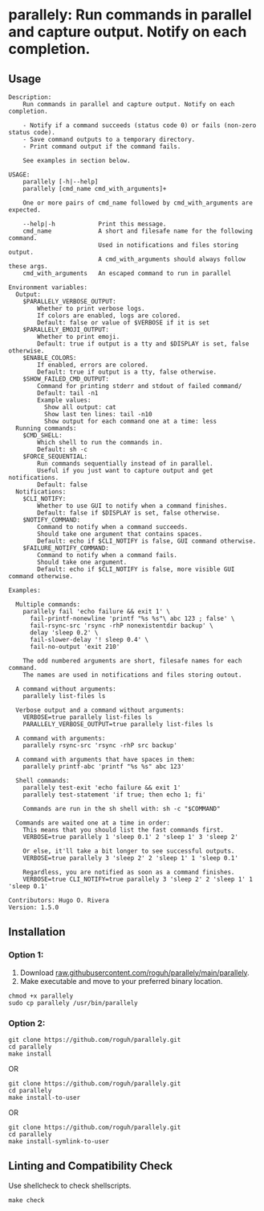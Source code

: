 # parallely: Run commands in parallel and capture output. Notify on each completion.

<!--
EDIT README.template.md, not README.md directly.
Use `make build-readme to update the README file
-->

## Usage

```
Description:
    Run commands in parallel and capture output. Notify on each completion.

    - Notify if a command succeeds (status code 0) or fails (non-zero status code).
    - Save command outputs to a temporary directory.
    - Print command output if the command fails.

    See examples in section below.

USAGE:
    parallely [-h|--help]
    parallely [cmd_name cmd_with_arguments]+

    One or more pairs of cmd_name followed by cmd_with_arguments are expected.

    --help|-h            Print this message.
    cmd_name             A short and filesafe name for the following command.
                         Used in notifications and files storing output.
                         A cmd_with_arguments should always follow these args.
    cmd_with_arguments   An escaped command to run in parallel

Environment variables:
  Output:
    $PARALLELY_VERBOSE_OUTPUT:
        Whether to print verbose logs.
        If colors are enabled, logs are colored.
        Default: false or value of $VERBOSE if it is set
    $PARALLELY_EMOJI_OUTPUT:
        Whether to print emoji.
        Default: true if output is a tty and $DISPLAY is set, false otherwise.
    $ENABLE_COLORS: 
        If enabled, errors are colored.
        Default: true if output is a tty, false otherwise.
    $SHOW_FAILED_CMD_OUTPUT:
        Command for printing stderr and stdout of failed command/
        Default: tail -n1
        Example values:
          Show all output: cat
          Show last ten lines: tail -n10
          Show output for each command one at a time: less
  Running commands:
    $CMD_SHELL:
        Which shell to run the commands in.
        Default: sh -c
    $FORCE_SEQUENTIAL:
        Run commands sequentially instead of in parallel.
        Useful if you just want to capture output and get notifications.
        Default: false
  Notifications:
    $CLI_NOTIFY:
        Whether to use GUI to notify when a command finishes.
        Default: false if $DISPLAY is set, false otherwise.
    $NOTIFY_COMMAND:
        Command to notify when a command succeeds.
        Should take one argument that contains spaces.
        Default: echo if $CLI_NOTIFY is false, GUI command otherwise.
    $FAILURE_NOTIFY_COMMAND:
        Command to notify when a command fails.
        Should take one argument.
        Default: echo if $CLI_NOTIFY is false, more visible GUI command otherwise.

Examples:

  Multiple commands:
    parallely fail 'echo failure && exit 1' \
      fail-printf-nonewline 'printf "%s %s"\ abc 123 ; false' \
      fail-rsync-src 'rsync -rhP nonexistentdir backup' \
      delay 'sleep 0.2' \
      fail-slower-delay '! sleep 0.4' \
      fail-no-output 'exit 210'

    The odd numbered arguments are short, filesafe names for each command.
    The names are used in notifications and files storing outout.

  A command without arguments:
    parallely list-files ls

  Verbose output and a command without arguments:
    VERBOSE=true parallely list-files ls
    PARALLELY_VERBOSE_OUTPUT=true parallely list-files ls

  A command with arguments:
    parallely rsync-src 'rsync -rhP src backup'

  A command with arguments that have spaces in them:
    parallely printf-abc 'printf "%s %s" abc 123'

  Shell commands:
    parallely test-exit 'echo failure && exit 1'
    parallely test-statement 'if true; then echo 1; fi'

    Commands are run in the sh shell with: sh -c "$COMMAND"

  Commands are waited one at a time in order:
    This means that you should list the fast commands first.
    VERBOSE=true parallely 1 'sleep 0.1' 2 'sleep 1' 3 'sleep 2'

    Or else, it'll take a bit longer to see successful outputs.
    VERBOSE=true parallely 3 'sleep 2' 2 'sleep 1' 1 'sleep 0.1'

    Regardless, you are notified as soon as a command finishes.
    VERBOSE=true CLI_NOTIFY=true parallely 3 'sleep 2' 2 'sleep 1' 1 'sleep 0.1'

Contributors: Hugo O. Rivera
Version: 1.5.0

```

## Installation

### Option 1:

1. Download [raw.githubusercontent.com/roguh/parallely/main/parallely](https://raw.githubusercontent.com/roguh/parallely/main/parallely).
2. Make executable and move to your preferred binary location.

```
chmod +x parallely
sudo cp parallely /usr/bin/parallely
```

### Option 2:

```
git clone https://github.com/roguh/parallely.git
cd parallely
make install
```

OR

```
git clone https://github.com/roguh/parallely.git
cd parallely
make install-to-user
```

OR

```
git clone https://github.com/roguh/parallely.git
cd parallely
make install-symlink-to-user
```

<!-- TODO
## Integration Testing

If the test script fails, the tests have failed.
Also read the output to determine if `parallely` is behaving correctly.

Note the `test-integration-all-shells.sh` script runs the `test-integration.sh` script using the test shell itself.

### Linux: Running tests for many shells at once

```
make test-on-linux
```

### MacOS: Running tests for many shells at once

```
make test-on-macos
```

### Running tests for stricter POSIX shells

```
make test-on-strict-posix-shells
```

### Running tests one shell at a time

Run the following commands:

```
./tests/test-integration.sh sh
./tests/test-integration.sh dash
./tests/test-integration.sh bash
BASH_COMPAT=31 ./tests/test-integration.sh bash
./tests/test-integration.sh zsh
```

### Test results

### Linux

Tested using GNU coreutils 9.0 in these shells:

- dash 0.5
- bash 5.1
- bash 5.1 in bash 3.1 compatibility mode BASH_COMPAT=31
- zsh 5.8
- yash 2.52
- ksh version 2020.0.0

### MacOS

Not tested on MacOS, yet. It should work fine.
-->

## Linting and Compatibility Check

Use shellcheck to check shellscripts.

```
make check
```
